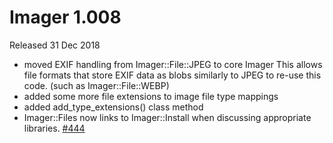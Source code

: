 # Imager 1.008

Released 31 Dec 2018

- moved EXIF handling from Imager::File::JPEG to core Imager This allows file formats that store EXIF data as blobs similarly to JPEG to re-use this code. (such as Imager::File::WEBP)
- added some more file extensions to image file type mappings
- added add_type_extensions() class method
- Imager::Files now links to Imager::Install when discussing appropriate libraries. [#444](https://github.com/tonycoz/imager/issues/444)